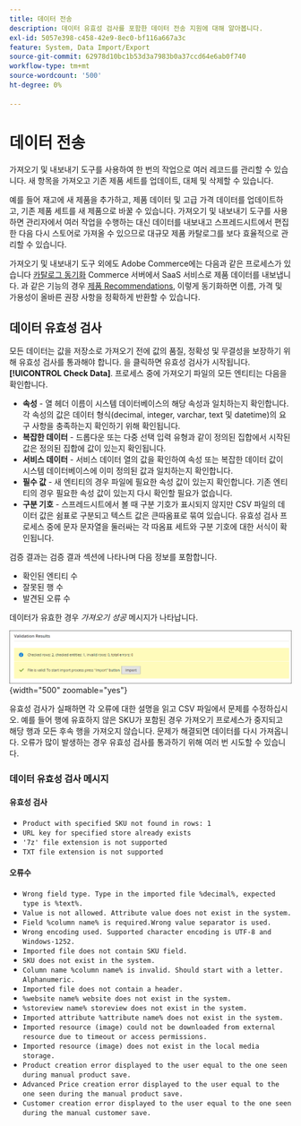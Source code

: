 ```yaml
---
title: 데이터 전송
description: 데이터 유효성 검사를 포함한 데이터 전송 지원에 대해 알아봅니다.
exl-id: 5057e398-c458-42e9-8ec0-bf116a667a3c
feature: System, Data Import/Export
source-git-commit: 62978d10bc1b53d3a7983b0a37ccd64e6ab0f740
workflow-type: tm+mt
source-wordcount: '500'
ht-degree: 0%

---
```


# 데이터 전송

가져오기 및 내보내기 도구를 사용하여 한 번의 작업으로 여러 레코드를 관리할 수 있습니다. 새 항목을 가져오고 기존 제품 세트를 업데이트, 대체 및 삭제할 수 있습니다.

예를 들어 재고에 새 제품을 추가하고, 제품 데이터 및 고급 가격 데이터를 업데이트하고, 기존 제품 세트를 새 제품으로 바꿀 수 있습니다. 가져오기 및 내보내기 도구를 사용하면 관리자에서 여러 작업을 수행하는 대신 데이터를 내보내고 스프레드시트에서 편집한 다음 다시 스토어로 가져올 수 있으므로 대규모 제품 카탈로그를 보다 효율적으로 관리할 수 있습니다.

가져오기 및 내보내기 도구 외에도 Adobe Commerce에는 다음과 같은 프로세스가 있습니다 [카탈로그 동기화](https://experienceleague.adobe.com/docs/commerce-merchant-services/user-guides/data-services/catalog-sync.html) Commerce 서버에서 SaaS 서비스로 제품 데이터를 내보냅니다. 과 같은 기능의 경우 [제품 Recommendations](https://experienceleague.adobe.com/docs/commerce-merchant-services/product-recommendations/overview.html), 이렇게 동기화하면 이름, 가격 및 가용성이 올바른 권장 사항을 정확하게 반환할 수 있습니다.

## 데이터 유효성 검사

모든 데이터는 값을 저장소로 가져오기 전에 값의 품질, 정확성 및 무결성을 보장하기 위해 유효성 검사를 통과해야 합니다. 을 클릭하면 유효성 검사가 시작됩니다. **[!UICONTROL Check Data]**. 프로세스 중에 가져오기 파일의 모든 엔티티는 다음을 확인합니다.

- **속성** - 열 헤더 이름이 시스템 데이터베이스의 해당 속성과 일치하는지 확인합니다. 각 속성의 값은 데이터 형식(decimal, integer, varchar, text 및 datetime)의 요구 사항을 충족하는지 확인하기 위해 확인됩니다.
- **복잡한 데이터** - 드롭다운 또는 다중 선택 입력 유형과 같이 정의된 집합에서 시작된 값은 정의된 집합에 값이 있는지 확인됩니다.
- **서비스 데이터** - 서비스 데이터 열의 값을 확인하여 속성 또는 복잡한 데이터 값이 시스템 데이터베이스에 이미 정의된 값과 일치하는지 확인합니다.
- **필수 값** - 새 엔티티의 경우 파일에 필요한 속성 값이 있는지 확인합니다. 기존 엔티티의 경우 필요한 속성 값이 있는지 다시 확인할 필요가 없습니다.
- **구분 기호** - 스프레드시트에서 볼 때 구분 기호가 표시되지 않지만 CSV 파일의 데이터 값은 쉼표로 구분되고 텍스트 값은 큰따옴표로 묶여 있습니다. 유효성 검사 프로세스 중에 문자 문자열을 둘러싸는 각 따옴표 세트와 구분 기호에 대한 서식이 확인됩니다.

검증 결과는 검증 결과 섹션에 나타나며 다음 정보를 포함합니다.

- 확인된 엔티티 수
- 잘못된 행 수
- 발견된 오류 수

데이터가 유효한 경우 _가져오기 성공_ 메시지가 나타납니다.

![시스템 메시지 - 파일이 유효합니다.](./assets/data-import-validation-message.png){width="500" zoomable="yes"}

유효성 검사가 실패하면 각 오류에 대한 설명을 읽고 CSV 파일에서 문제를 수정하십시오. 예를 들어 행에 유효하지 않은 SKU가 포함된 경우 가져오기 프로세스가 중지되고 해당 행과 모든 후속 행을 가져오지 않습니다. 문제가 해결되면 데이터를 다시 가져옵니다. 오류가 많이 발생하는 경우 유효성 검사를 통과하기 위해 여러 번 시도할 수 있습니다.

### 데이터 유효성 검사 메시지

#### 유효성 검사

- `Product with specified SKU not found in rows: 1`
- `URL key for specified store already exists`
- `'7z' file extension is not supported`
- `TXT file extension is not supported`

#### 오류수

- `Wrong field type. Type in the imported file %decimal%, expected type is %text%.`
- `Value is not allowed. Attribute value does not exist in the system.`
- `Field %column name% is required.Wrong value separator is used.`
- `Wrong encoding used. Supported character encoding is UTF-8 and Windows-1252.`
- `Imported file does not contain SKU field.`
- `SKU does not exist in the system.`
- `Column name %column name% is invalid. Should start with a letter. Alphanumeric.`
- `Imported file does not contain a header.`
- `%website name% website does not exist in the system.`
- `%storeview name% storeview does not exist in the system.`
- `Imported attribute %attribute name% does not exist in the system.`
- `Imported resource (image) could not be downloaded from external resource due to timeout or access permissions.`
- `Imported resource (image) does not exist in the local media storage.`
- `Product creation error displayed to the user equal to the one seen during manual product save.`
- `Advanced Price creation error displayed to the user equal to the one seen during the manual product save.`
- `Customer creation error displayed to the user equal to the one seen during the manual customer save.`
